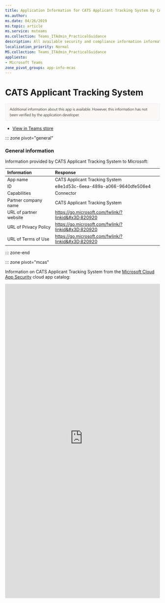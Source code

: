 ```yaml
---
title: Application Information for CATS Applicant Tracking System by CATS Applicant Tracking System
ms.author: 
ms.date: 04/26/2019
ms.topic: article
ms.service: msteams
ms.collection: Teams_ITAdmin_PracticalGuidance
description: All available security and compliance information information for CATS Applicant Tracking System, its data handling policies, its Microsoft Cloud App Security app catalog information, and security/compliance information in the CSA STAR registry.
localization_priority: Normal
MS.collection: Teams_ITAdmin_PracticalGuidance
appliesto:
- Microsoft Teams
zone_pivot_groups: app-info-mcas
---
```

# CATS Applicant Tracking System


<img alt="Non-attested image" src="./images/unattested.png" width="650"/>

* <a href="https://teams.microsoft.com/l/app/e8e1d53c-6eea-489a-a066-9640dfe506e4" target="_blank">View in Teams store</a>

::: zone pivot="general"

### General information

Information provided by CATS Applicant Tracking System to Microsoft:

| **Information** | **Response** |
|:----------------|:-------------|
| App name | CATS Applicant Tracking System |
| ID | e8e1d53c-6eea-489a-a066-9640dfe506e4 |
| Capabilities | Connector |
| Partner company name | CATS Applicant Tracking System |
| URL of partner website | <https://go.microsoft.com/fwlink/?linkid&#x3D;820920> |
| URL of Privacy Policy | <https://go.microsoft.com/fwlink/?linkid&#x3D;820920> |
| URL of Terms of Use | <https://go.microsoft.com/fwlink/?linkid&#x3D;820920> |

::: zone-end


::: zone pivot="mcas"

Information on CATS Applicant Tracking System from the [Microsoft Cloud App Security](https://www.microsoft.com/en-us/enterprise-mobility-security/cloud-app-security) cloud app catalog:

<iframe height='1020' title='Microsoft Cloud App Security Information' src='https://3ca685143b5b46b4b0e5266dadf2e97c.codepen.website/#/dashboard/10531' frameborder='no'  style='width: 100%;'>

<a href="https://3ca685143b5b46b4b0e5266dadf2e97c.codepen.website/#/dashboard/10531" target="_blank">View in a new tab</a>

::: zone-end

